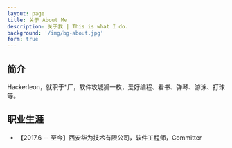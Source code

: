 ```yaml
---
layout: page
title: 关于 About Me
description: 关于我 | This is what I do.
background: '/img/bg-about.jpg'
form: true
---
```


## 简介

Hackerleon，就职于*厂，软件攻城狮一枚，爱好编程、看书、弹琴、游泳、打球等。

## 职业生涯

- 【2017.6 -- 至今】西安华为技术有限公司，软件工程师，Committer
